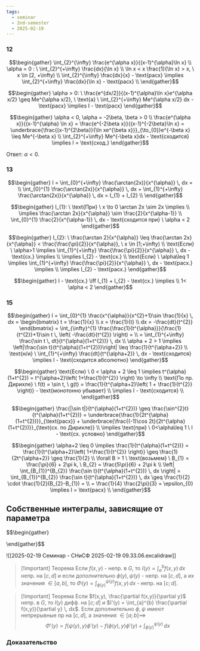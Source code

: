 ```yaml
---
tags:
  - seminar
  - 2nd-semester
  - 2025-02-19
---
```


### 12

$$\begin{gather}
\int_{2}^{\infty} \frac{e^{\alpha x}}{(x-1)^{\alpha}\ln x} \\
\alpha = 0 : \ \int_{2}^{+\infty} \frac{dx}{\ln x} \\
\ln x < x \frac{1}{\ln x} > x, \ x \in [2, +\infty) \\
\int_{2}^{\infty} \frac{dx}{x} - \text{расх} \implies \int_{2}^{+\infty} \frac{dx}{\ln x} - \text{расх} \\
\end{gather}$$

$$\begin{gather}
\alpha > 0: \ \frac{e^{dx/2}}{(x-1)^{\alpha}\ln x}e^{\alpha x/2} \geq Me^{\alpha x/2}, \ \text{а} \ \int_{2}^{+\infty} Me^{\alpha x/2} dx - \text{расх} \implies I - \text{расх}
\end{gather}$$

$$\begin{gather}
\alpha < 0, \alpha = -2\beta, \beta > 0 \\
\frac{e^{\alpha x}}{(x-1)^{\alpha} \ln x} = \frac{e^{-2\beta x}}{(x-1)^{-2\beta}\ln x} = \underbrace{\frac{(x-1)^{2\beta}}{\ln xe^{\beta x}}}_{\to_{0}}e^{-\beta x} \leq Me^{-\beta x} \\
\int_{2}^{+\infty} Me^{-\beta x}dx  - \text{сходится}  \implies I = \text{сход.}
\end{gather}$$

Ответ: $\alpha < 0$.

### 13

$$\begin{gather}
I = \int_{0}^{+\infty} \frac{\arctan(2x)}{x^{\alpha}} \, dx = \\
\int_{0}^{1} \frac{\arctan(2x)}{x^{\alpha}} \, dx + \int_{1}^{+\infty} \frac{\arctan(2x)}{x^{\alpha}} \, dx = I_{1} + I_{2} \\
\end{gather}$$

$$\begin{gather}
I_{1}: \ \text{При} \ x \to 0 \arctan 2x \sim 2x \implies \\
\implies \frac{\arctan 2x}{x^{\alpha}} \sim \frac{2}{x^{\alpha-1}} \\
\int_{0}^{1} \frac{2}{x^{\alpha-1}} \, dx - \text{сходится при} \ \alpha < 2
\end{gather}$$

$$\begin{gather}
I_{2}: \ \frac{\arctan 2}{x^{\alpha}} \leq \frac{\arctan 2x}{x^{\alpha}} < \frac{\frac{\pi}{2}}{x^{\alpha}}, \ x \in [1;+\infty) \\
\text{Если} \ \alpha>1 \implies \int_{1}^{+\infty} \frac{\frac{\pi}{2}}{x^{\alpha}} \, dx  - \text{сх.} \implies \\
\implies I_{2} - \text{сх.} \\
\text{Если} \ \alpha\leq 1 \implies \int_{1}^{+\infty} \frac{\frac{\pi}{2}}{x^{\alpha}} \, dx  - \text{расх.} \implies \\
\implies I_{2} - \text{расх.}
\end{gather}$$

$$\begin{gather}
I - \text{сх.} \iff I_{1} + I_{2} - \text{сх.} \implies \\
1< \alpha < 2
\end{gather}$$

### 15

$$\begin{gather}
I = \int_{0}^{1} \frac{x^{\alpha}}{x^{2}+1}\sin \frac{1}{x} \, dx  = \begin{bmatrix}
t = \frac{1}{x} \\
x = \frac{1}{t} \\
dx = -\frac{dt}{t^{2}}
\end{bmatrix} = \int_{\infty}^{1} \frac{\frac{1}{t^{\alpha}}}{\frac{1}{t^{2}}+1}\sin t \, \left( -\frac{dt}{t^{2}} \right) = \\
= \int_{1}^{+\infty} \frac{\sin t \, dt}{t^{\alpha}(1+t^{2})} \, dx \\
\alpha + 2 > 1 \implies \left|\frac{\sin t}{t^{\alpha}(1+t^{2})}\right| \leq \frac{1}{t^{\alpha+2}} \\
\text{н/и} \ \int_{1}^{+\infty} \frac{dt}{t^{\alpha+2}}  \, dx  - \text{сходится} \implies I - \text{сходится абсолютно}
\end{gather}$$

$$\begin{gather}
\text{Если} \ 0 < \alpha + 2 \leq 1 \implies t^{\alpha}(1+t^{2}) = t^{\alpha+2}\left( 1+\frac{1}{t^{2}} \right) \to \infty \\
\text{По пр. Дирихле} \ f(t) = \sin t, \ g(t) = \frac{1}{t^{\alpha+2}\left( 1 + \frac{1}{t^{2}} \right)} - \text{монотонно убывает} \\
\implies I - \text{сходится} \\
\end{gather}$$

$$\begin{gather}
\frac{|\sin t|}{t^{\alpha}(1+t^{2})} \geq \frac{\sin^{2}t}{t^{\alpha}(1+t^{2})} = \underbrace{\frac{1}{2t^{\alpha}(1+t^{2})}}_{\text{расх}} + \underbrace{\frac{(-1)\cos 2t}{2t^{\alpha}(1+t^{2})}}_{\text{сх. по Дирихле}} \\
\implies \text{при} \ 0<\alpha\leq 1 \ I - \text{сх. условно}
\end{gather}$$

$$\begin{gather}
\alpha+2 \leq 0 \implies \frac{1}{t^{\alpha}(1+t^{2})} = \frac{1}{t^{\alpha+2}\left( 1+\frac{1}{t^{2}} \right)} \geq \frac{1}{2t^{\alpha+2}} \geq \frac{1}{2} \\
\forall B > 1 \ \text{возьмем} \ B_{1} = \frac{\pi}{6} + 2\pi k, \ B_{2} = \frac{5\pi}{6} + 2\pi k \\
\left| \int_{B_{1}}^{B_{2}} \frac{\sin t}{t^{\alpha}(1+t^{2})} \, dx  \right| = \int_{B_{1}}^{B_{2}} \frac{\sin t}{t^{\alpha}(1+t^{2})} \, dx \geq \frac{1}{2} \cdot \frac{1}{2}(B_{2}-B_{1}) = \\
= \frac{1}{4} \frac{2\pi}{3} = \epsilon_{0} \implies I = \text{расх} \\
\end{gather}$$

## Собственные интегралы, зависящие от параметра

$$\begin{gather}

\end{gather}$$

![[2025-02-19 Семинар - СНиСФ 2025-02-19 09.33.06.excalidraw]]

> [!important] Теорема
> Если $f(x,y)$ - непр. в $G$, то $I(y) = \int_{a}^{b} f(x,y) \, dx$ непр. на $[c, d]$ и если дополнительно $\phi(y), \psi(y)$ - непр. на $[c,d]$, а их значения $\in [a, b]$, то $\Phi(y) = \int_{\phi(y)}^{\psi(y)} f(x,y) \, dx$ - непр. на $[c;d]$.

> [!important] Теорема
> Если $f(x,y), \frac{\partial f(x,y)}{\partial y}$ непр. в $G$, то $I(y)$ дифф. на $[c;d]$ и $I'(y) = \int_{a}^{b} \frac{\partial f(x,y)}{\partial y} \, dx$. Если дополнительно $\phi, \psi$ имеют непрерывные пр на $[c,d]$, а значения $\in [a;b] \implies$
> $$\Phi'(y) = f(\psi(y), y) \phi'(y) - f(\phi(y), y)\phi'(y) +\int_{\phi (y)}^{\psi(y)}  \, dx $$

### Доказательство


